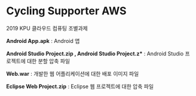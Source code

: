 <H1>Cycling Supporter AWS</H1>
<body><p>
2019 KPU 클라우드 컴퓨팅 조별과제
<p><b>Android App.apk</b> : Android 앱
<p><b>Android Studio Project.zip , Android Studio Project.z*</b> : Android Studio 프로젝트에 대한 분할 압축 파일
<p><b>Web.war</b> : 개발한 웹 어플리케이션에 대한 배포 이미지 파일
<p><b>Eclipse Web Project.zip</b> : Eclipse 웹 프로젝트에 대한 압축 파일
</body>
